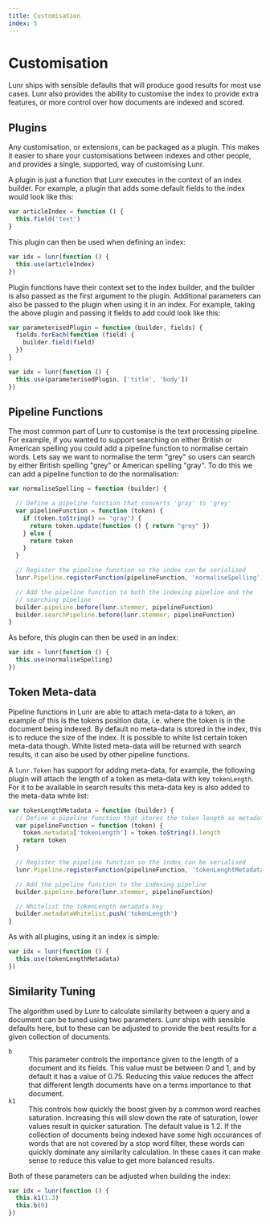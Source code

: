```yaml
---
title: Customisation
index: 5
---
```


# Customisation

Lunr ships with sensible defaults that will produce good results for most use cases. Lunr also provides the ability to customise the index to provide extra features, or more control over how documents are indexed and scored.

## Plugins

Any customisation, or extensions, can be packaged as a plugin. This makes it easier to share your customisations between indexes and other people, and provides a single, supported, way of customising Lunr.

A plugin is just a function that Lunr executes in the context of an index builder. For example, a plugin that adds some default fields to the index would look like this:

```javascript
var articleIndex = function () {
  this.field('text')
}
```

This plugin can then be used when defining an index:

```javascript
var idx = lunr(function () {
  this.use(articleIndex)
})
```

Plugin functions have their context set to the index builder, and the builder is also passed as the first argument to the plugin. Additional parameters can also be passed to the plugin when using it in an index. For example, taking the above plugin and passing it fields to add could look like this:

```javascript
var parameterisedPlugin = function (builder, fields) {
  fields.forEach(function (field) {
    builder.field(field)
  })
}
```

```javascript
var idx = lunr(function () {
  this.use(parameterisedPlugin, ['title', 'body'])
})
```

## Pipeline Functions

The most common part of Lunr to customise is the text processing pipeline. For example, if you wanted to support searching on either British or American spelling you could add a pipeline function to normalise certain words. Lets say we want to normalise the term "grey" so users can search by either British spelling "grey" or American spelling "gray". To do this we can add a pipeline function to do the normalisation:

```javascript
var normaliseSpelling = function (builder) {

  // Define a pipeline function that converts 'gray' to 'grey'
  var pipelineFunction = function (token) {
    if (token.toString() == "gray") {
      return token.update(function () { return "grey" })
    } else {
      return token
    }
  }

  // Register the pipeline function so the index can be serialised
  lunr.Pipeline.registerFunction(pipelineFunction, 'normaliseSpelling')

  // Add the pipeline function to both the indexing pipeline and the
  // searching pipeline
  builder.pipeline.before(lunr.stemmer, pipelineFunction)
  builder.searchPipeline.before(lunr.stemmer, pipelineFunction)
}
```

As before, this plugin can then be used in an index:

```javascript
var idx = lunr(function () {
  this.use(normaliseSpelling)
})
```

## Token Meta-data

Pipeline functions in Lunr are able to attach meta-data to a token, an example of this is the tokens position data, i.e. where the token is in the document being indexed. By default no meta-data is stored in the index, this is to reduce the size of the index. It is possible to white list certain token meta-data though. White listed meta-data will be returned with search results, it can also be used by other pipeline functions.

A `lunr.Token` has support for adding meta-data, for example, the following plugin will attach the length of a token as meta-data with key `tokenLength`. For it to be available in search results this meta-data key is also added to the meta-data white list:

```javascript
var tokenLengthMetadata = function (builder) {
  // Define a pipeline function that stores the token length as metadata
  var pipelineFunction = function (token) {
    token.metadata['tokenLength'] = token.toString().length
    return token
  }

  // Register the pipeline function so the index can be serialised
  lunr.Pipeline.registerFunction(pipelineFunction, 'tokenLenghtMetadata')

  // Add the pipeline function to the indexing pipeline
  builder.pipeline.before(lunr.stemmer, pipelineFunction)

  // Whitelist the tokenLength metadata key
  builder.metadataWhitelist.push('tokenLength')
}
```

As with all plugins, using it an index is simple:

```javascript
var idx = lunr(function () {
  this.use(tokenLengthMetadata)
})
```

## Similarity Tuning

The algorithm used by Lunr to calculate similarity between a query and a document can be tuned using two parameters. Lunr ships with sensible defaults here, but to these can be adjusted to provide the best results for a given collection of documents.


<dl>
  <div>
    <dt><code>b</code></dt>
    <dd>
      This parameter controls the importance given to the length of a document and its fields. This value must be between 0 and 1, and by default it has a value of 0.75. Reducing this value reduces the affect that different length documents have on a terms importance to that document.
    </dd>
  </div>

  <div>
    <dt><code>k1</code></dt>
    <dd>
      This controls how quickly the boost given by a common word reaches saturation. Increasing this will slow down the rate of saturation, lower values result in quicker saturation. The default value is 1.2. If the collection of documents being indexed have some high occurances of words that are not covered by a stop word filter, these words can quickly dominate any similarity calculation. In these cases it can make sense to reduce this value to get more balanced results.
    </dd>
  </div>
</dl>

Both of these parameters can be adjusted when building the index:

```javascript
var idx = lunr(function () {
  this.k1(1.3)
  this.b(0)
})
```
